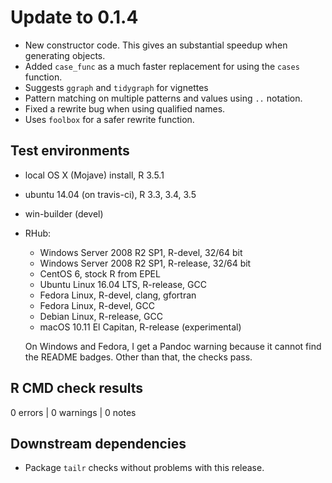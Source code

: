 


# Update to 0.1.4

 * New constructor code. This gives an substantial speedup when generating objects.
 * Added `case_func` as a much faster replacement for using the `cases` function. 
 * Suggests `ggraph` and `tidygraph` for vignettes
 * Pattern matching on multiple patterns and values using
   `..` notation.
 * Fixed a rewrite bug when using qualified names.
 * Uses `foolbox` for a safer rewrite function.

## Test environments

* local OS X (Mojave) install, R 3.5.1
* ubuntu 14.04 (on travis-ci), R 3.3, 3.4, 3.5
* win-builder (devel)
* RHub:
  
  -	Windows Server 2008 R2 SP1, R-devel, 32/64 bit
  - Windows Server 2008 R2 SP1, R-release, 32/64 bit
  - CentOS 6, stock R from EPEL
  - Ubuntu Linux 16.04 LTS, R-release, GCC
  - Fedora Linux, R-devel, clang, gfortran
  - Fedora Linux, R-devel, GCC
  - Debian Linux, R-release, GCC
  - macOS 10.11 El Capitan, R-release (experimental)
  
  On Windows and Fedora, I get a Pandoc warning because 
  it cannot find the README badges. Other than that, the 
  checks pass.

## R CMD check results

0 errors | 0 warnings | 0 notes

## Downstream dependencies

 * Package `tailr` checks without problems with this release.
